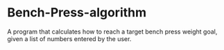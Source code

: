 # Bench-Press-algorithm
A program that calculates how to reach a target bench press weight goal, given a list of numbers entered by the user.
